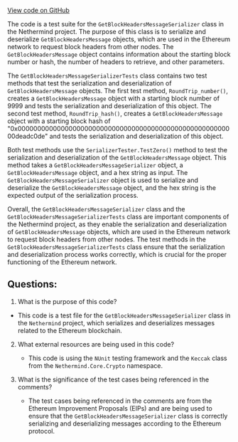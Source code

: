 [View code on GitHub](https://github.com/NethermindEth/nethermind/src/Nethermind/Nethermind.Network.Test/P2P/Subprotocols/Eth/V66/GetBlockHeadersMessageSerializerTests.cs)

The code is a test suite for the `GetBlockHeadersMessageSerializer` class in the Nethermind project. The purpose of this class is to serialize and deserialize `GetBlockHeadersMessage` objects, which are used in the Ethereum network to request block headers from other nodes. The `GetBlockHeadersMessage` object contains information about the starting block number or hash, the number of headers to retrieve, and other parameters.

The `GetBlockHeadersMessageSerializerTests` class contains two test methods that test the serialization and deserialization of `GetBlockHeadersMessage` objects. The first test method, `RoundTrip_number()`, creates a `GetBlockHeadersMessage` object with a starting block number of 9999 and tests the serialization and deserialization of this object. The second test method, `RoundTrip_hash()`, creates a `GetBlockHeadersMessage` object with a starting block hash of "0x00000000000000000000000000000000000000000000000000000000deadc0de" and tests the serialization and deserialization of this object.

Both test methods use the `SerializerTester.TestZero()` method to test the serialization and deserialization of the `GetBlockHeadersMessage` object. This method takes a `GetBlockHeadersMessageSerializer` object, a `GetBlockHeadersMessage` object, and a hex string as input. The `GetBlockHeadersMessageSerializer` object is used to serialize and deserialize the `GetBlockHeadersMessage` object, and the hex string is the expected output of the serialization process.

Overall, the `GetBlockHeadersMessageSerializer` class and the `GetBlockHeadersMessageSerializerTests` class are important components of the Nethermind project, as they enable the serialization and deserialization of `GetBlockHeadersMessage` objects, which are used in the Ethereum network to request block headers from other nodes. The test methods in the `GetBlockHeadersMessageSerializerTests` class ensure that the serialization and deserialization process works correctly, which is crucial for the proper functioning of the Ethereum network.
## Questions: 
 1. What is the purpose of this code?
   - This code is a test file for the `GetBlockHeadersMessageSerializer` class in the `Nethermind` project, which serializes and deserializes messages related to the Ethereum blockchain.

2. What external resources are being used in this code?
   - This code is using the `NUnit` testing framework and the `Keccak` class from the `Nethermind.Core.Crypto` namespace.

3. What is the significance of the test cases being referenced in the comments?
   - The test cases being referenced in the comments are from the Ethereum Improvement Proposals (EIPs) and are being used to ensure that the `GetBlockHeadersMessageSerializer` class is correctly serializing and deserializing messages according to the Ethereum protocol.